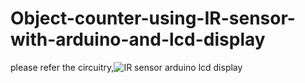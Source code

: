 # Object-counter-using-IR-sensor-with-arduino-and-lcd-display

please refer the circuitry,![IR sensor arduino lcd display](https://user-images.githubusercontent.com/109905492/200101796-f552d584-ed3c-47d1-9df1-76fb31e1ff7e.jpg)
